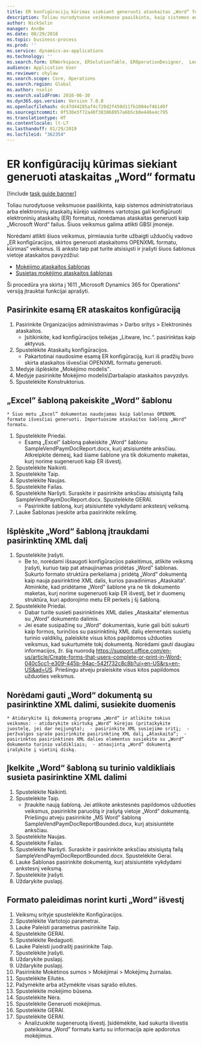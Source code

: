 ```yaml
---
title: ER konfigūracijų kūrimas siekiant generuoti ataskaitas „Word“ formatu
description: Toliau nurodytuose veiksmuose paaiškinta, kaip sistemos administratoriaus arba elektroninių ataskaitų kūrėjo vaidmens vartotojas gali konfigūruoti elektroninių ataskaitų formatus, norėdamas ataskaitas generuoti kaip „Microsoft Word“ failus.
author: NickSelin
manager: AnnBe
ms.date: 08/29/2018
ms.topic: business-process
ms.prod: ''
ms.service: dynamics-ax-applications
ms.technology: ''
ms.search.form: ERWorkspace, ERSolutionTable, EROperationDesigner,  LedgerJournalTable, LedgerJournalTransVendPaym
audience: Application User
ms.reviewer: shylaw
ms.search.scope: Core, Operations
ms.search.region: Global
ms.author: nselin
ms.search.validFrom: 2016-06-30
ms.dyn365.ops.version: Version 7.0.0
ms.openlocfilehash: dc47d44285af4c720d2f450d11fb1004ef461d0f
ms.sourcegitcommit: 0f530e5f72a40f383868957a6b5cb0e446e4c795
ms.translationtype: HT
ms.contentlocale: lt-LT
ms.lasthandoff: 01/29/2019
ms.locfileid: "362354"
---
```

# <a name="design-er-configurations-to-generate-reports-in-word-format"></a>ER konfigūracijų kūrimas siekiant generuoti ataskaitas „Word“ formatu

[!include [task guide banner](../../includes/task-guide-banner.md)]

Toliau nurodytuose veiksmuose paaiškinta, kaip sistemos administratoriaus arba elektroninių ataskaitų kūrėjo vaidmens vartotojas gali konfigūruoti elektroninių ataskaitų (ER) formatus, norėdamas ataskaitas generuoti kaip „Microsoft Word“ failus. Šiuos veiksmus galima atlikti GBSI įmonėje.

Norėdami atlikti šiuos veiksmus, pirmiausia turite užbaigti užduočių vadovo „ER konfigūracijos, skirtos generuoti ataskaitoms OPENXML formatu, kūrimas“ veiksmus. Iš anksto taip pat turite atsisiųsti ir įrašyti šiuos šablonus vietoje ataskaitos pavyzdžiui:

- [Mokėjimo ataskaitos šablonas](https://go.microsoft.com/fwlink/?linkid=862266)
- [Susietas mokėjimo ataskaitos šablonas](https://go.microsoft.com/fwlink/?linkid=862266)


Ši procedūra yra skirta į 1611 „Microsoft Dynamics 365 for Operations“ versiją įtrauktai funkcijai aprašyti.


## <a name="select-the-existing-er-report-configuration"></a>Pasirinkite esamą ER ataskaitos konfigūraciją
1. Pasirinkite Organizacijos administravimas > Darbo sritys > Elektroninės ataskaitos.
    * Įsitikinkite, kad konfigūracijos teikėjas „Litware, Inc.“. pasirinktas kaip aktyvus.  
2. Spustelėkite Ataskaitų konfigūracijos.
    * Pakartotinai naudosime esamą ER konfigūraciją, kuri iš pradžių buvo skirta ataskaitos išvesčiai OPENXML formatu generuoti.  
3. Medyje išplėskite „Mokėjimo modelis‟.
4. Medyje pasirinkite Mokėjimo modelis\Darbalapio ataskaitos pavyzdys.
5. Spustelėkite Konstruktorius.

## <a name="replace-the-excel-template-with-the-word-template"></a>„Excel” šabloną pakeiskite „Word“ šablonu
    * Šiuo metu „Excel” dokumentas naudojamas kaip šablonas OPENXML formato išvesčiai generuoti. Importuosime ataskaitos šabloną „Word“ formatu.  
1. Spustelėkite Priedai.
    * Esamą „Excel” šabloną pakeiskite „Word“ šablonu SampleVendPaymDocReport.docx, kurį atsisiuntėte anksčiau. Atkreipkite dėmesį, kad šiame šablone yra tik dokumento maketas, kurį norime sugeneruoti kaip ER išvestį.  
2. Spustelėkite Naikinti.
3. Spustelėkite Taip.
4. Spustelėkite Naujas.
5. Spustelėkite Failas.
6. Spustelėkite Naršyti. Suraskite ir pasirinkite anksčiau atsisiųstą failą SampleVendPaymDocReport.docx. Spustelėkite GERAI.
    * Pasirinkite šabloną, kurį atsisiuntėte vykdydami ankstesnį veiksmą.  
7. Lauke Šablonas įveskite arba pasirinkite reikšmę.

## <a name="extend-the-word-template-by-adding-a-custom-xml-part"></a>Išplėskite „Word“ šabloną įtraukdami pasirinktinę XML dalį
1. Spustelėkite Įrašyti.
    * Be to, norėdami išsaugoti konfigūracijos pakeitimus, atlikite veiksmą Įrašyti, kuriuo taip pat atnaujinamas pridėtas „Word” šablonas. Sukurto formato struktūra perkeliama į pridėtą „Word” dokumentą kaip nauja pasirinktinė XML dalis, kurios pavadinimas „Ataskaita“. Atminkite, kad pridėtame „Word” šablone yra ne tik dokumento maketas, kurį norime sugeneruoti kaip ER išvestį, bet ir duomenų struktūra, kuri apdorojimo metu ER perkels į šį šabloną.  
2. Spustelėkite Priedai.
    * Dabar turite susieti pasirinktinės XML dalies „Ataskaita“ elementus su „Word” dokumento dalimis.  
    * Jei esate susipažinę su „Word“ dokumentais, kurie gali būti sukurti kaip formos, turinčios su pasirinktinių XML dalių elementais susietų turinio valdiklių, paleiskite visus kitos papildomos užduoties veiksmus, kad sukurtumėte tokį dokumentą. Norėdami gauti daugiau informacijos, žr. šią nuorodą https://support.office.com/en-us/article/Create-forms-that-users-complete-or-print-in-Word-040c5cc1-e309-445b-94ac-542f732c8c8b?ui=en-US&rs=en-US&ad=US. Priešingu atveju praleiskite visus kitos papildomos užduoties veiksmus.  

## <a name="get-word-with-custom-xml-part-to-do-data-bindings"></a>Norėdami gauti „Word“ dokumentą su pasirinktine XML dalimi, susiekite duomenis
    * Atidarykite šį dokumentą programa „Word“ ir atlikite tokius veiksmus: - atidarykite skirtuką „Word“ kūrėjas (pritaikykite juostelę, jei dar neįjungta);  - pasirinkite XML susiejimo sritį;  - peržvalgos sąraše pasirinkite pasirinktinę XML dalį „Ataskaita“;  - pasirinktos pasirinktinės XML dalies elementus susiekite su „Word“ dokumento turinio valdikliais;  - atnaujintą „Word” dokumentą įrašykite į vietinį diską.  

## <a name="upload-the-word-template-with-custom-xml-part-bounded-to-content-controls"></a>Įkelkite „Word“ šabloną su turinio valdikliais susieta pasirinktine XML dalimi
1. Spustelėkite Naikinti.
2. Spustelėkite Taip.
    * Įtraukite naują šabloną. Jei atlikote ankstesnės papildomos užduoties veiksmus, pasirinkite paruoštą ir įrašytą vietoje „Word“ dokumentą. Priešingu atveju pasirinkite „MS Word” šabloną SampleVendPaymDocReportBounded.docx, kurį atsisiuntėte anksčiau.  
3. Spustelėkite Naujas.
4. Spustelėkite Failas.
5. Spustelėkite Naršyti. Suraskite ir pasirinkite anksčiau atsisiųstą failą SampleVendPaymDocReportBounded.docx. Spustelėkite Gerai.
6. Lauke Šablonas pasirinkite dokumentą, kurį atsisiuntėte vykdydami ankstesnį veiksmą.
7. Spustelėkite Įrašyti.
8. Uždarykite puslapį.

## <a name="execute-the-format-to-create-word-output"></a>Formato paleidimas norint kurti „Word“ išvestį
1. Veiksmų srityje spustelėkite Konfigūracijos.
2. Spustelėkite Vartotojo parametrai.
3. Lauke Paleisti parametrus pasirinkite Taip.
4. Spustelėkite GERAI.
5. Spustelėkite Redaguoti.
6. Lauke Paleisti juodraštį pasirinkite Taip.
7. Spustelėkite Įrašyti.
8. Uždarykite puslapį.
9. Uždarykite puslapį.
10. Pasirinkite Mokėtinos sumos > Mokėjimai > Mokėjimų žurnalas.
11. Spustelėkite Eilutės.
12. Pažymėkite arba atžymėkite visas sąrašo eilutes.
13. Spustelėkite mokėjimo būsena.
14. Spustelėkite Nėra.
15. Spustelėkite Generuoti mokėjimus.
16. Spustelėkite GERAI.
17. Spustelėkite GERAI.
    * Analizuokite sugeneruotą išvestį. Įsidėmėkite, kad sukurta išvestis pateikiama „Word” formatu kartu su informacija apie apdorotus mokėjimus.  

